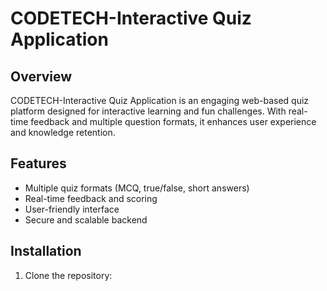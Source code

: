 # CODETECH-Interactive Quiz Application

## Overview
CODETECH-Interactive Quiz Application is an engaging web-based quiz platform designed for interactive learning and fun challenges. With real-time feedback and multiple question formats, it enhances user experience and knowledge retention.

## Features
- Multiple quiz formats (MCQ, true/false, short answers)
- Real-time feedback and scoring
- User-friendly interface
- Secure and scalable backend

## Installation
1. Clone the repository:
